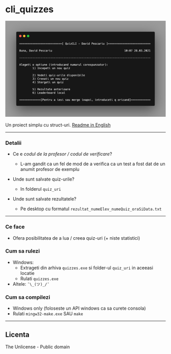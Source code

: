 # cli_quizzes 

![Poza cu meniul principal](main_menu.png)

Un proiect simplu cu struct-uri. [Readme in English](README.md)

---

### Detalii
- Ce e _codul de la profesor / codul de verificare_?
  - L-am gandit ca un fel de mod de a verifica ca un test a fost dat de un anumit
  profesor de exemplu

- Unde sunt salvate quiz-urile?
  - In folderul `quiz_uri`

- Unde sunt salvate rezultatele?
  - Pe desktop cu formatul `rezultat_numeElev_numeQuiz_oraSiData.txt`

---

### Ce face
- Ofera posibilitatea de a lua / creea quiz-uri (+ niste statistici)

### Cum sa rulezi
- Windows: 
  - Extrageti din arhiva `quizzes.exe` si folder-ul `quiz_uri` in aceeasi locatie
  - Rulati `quizzes.exe`
- Altele: `¯\_(ツ)_/¯`

### Cum sa compilezi
- Windows only (foloseste un API windows ca sa curete consola)
- Rulati `mingw32-make.exe` SAU `make`

---

## Licenta
The Unlicense - Public domain
